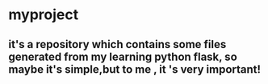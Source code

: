 # myproject
## it's a repository which contains some files generated from my learning python flask, so maybe it's simple,but to me , it 's very important!
